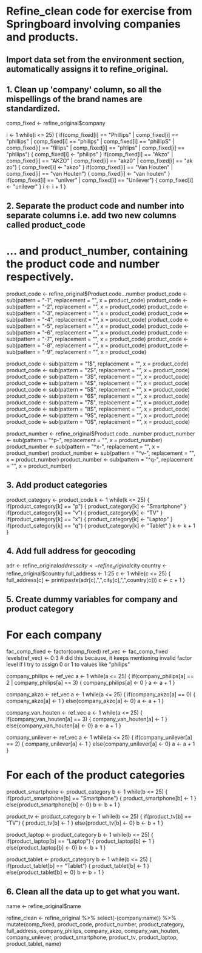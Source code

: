 # Refine_clean code for exercise from Springboard involving companies and products.  

## Import data set from the environment section, automatically assigns it to refine_original. 

## 1. Clean up 'company' column, so all the mispellings of the brand names are standardized.
comp_fixed <- refine_original$company

i <- 1
while(i <= 25) {
  if(comp_fixed[i] == "Phillips" | comp_fixed[i] == "phillips" | comp_fixed[i] == "phillps" | comp_fixed[i] == "phillipS" | comp_fixed[i] == "fillips" | comp_fixed[i] == "phlips" | comp_fixed[i] == "phllips") {
    comp_fixed[i] <- "philips"
  }
  if(comp_fixed[i] == "Akzo" | comp_fixed[i] == "AKZO" | comp_fixed[i] == "akz0" | comp_fixed[i] == "ak zo") {
    comp_fixed[i] <- "akzo"
  } 
  if(comp_fixed[i] == "Van Houten" | comp_fixed[i] == "van Houten") {
    comp_fixed[i] <- "van houten"
  }
  if(comp_fixed[i] == "unilver" | comp_fixed[i] == "Unilever") {
    comp_fixed[i] <- "unilever"
  }
  i <- i + 1 
}

## 2. Separate the product code and number into separate columns i.e. add two new columns called product_code 
# ... and product_number, containing the product code and number respectively. 

product_code <- refine_original$Product.code...number
product_code <- sub(pattern = "-1", replacement = "", x = product_code)
product_code <- sub(pattern = "-2", replacement = "", x = product_code)
product_code <- sub(pattern = "-3", replacement = "", x = product_code)
product_code <- sub(pattern = "-4", replacement = "", x = product_code)
product_code <- sub(pattern = "-5", replacement = "", x = product_code)
product_code <- sub(pattern = "-6", replacement = "", x = product_code)
product_code <- sub(pattern = "-7", replacement = "", x = product_code)
product_code <- sub(pattern = "-8", replacement = "", x = product_code)
product_code <- sub(pattern = "-9", replacement = "", x = product_code)

product_code <- sub(pattern = "1$", replacement = "", x = product_code)
product_code <- sub(pattern = "2$", replacement = "", x = product_code)
product_code <- sub(pattern = "3$", replacement = "", x = product_code)
product_code <- sub(pattern = "4$", replacement = "", x = product_code)
product_code <- sub(pattern = "5$", replacement = "", x = product_code)
product_code <- sub(pattern = "6$", replacement = "", x = product_code)
product_code <- sub(pattern = "7$", replacement = "", x = product_code)
product_code <- sub(pattern = "8$", replacement = "", x = product_code)
product_code <- sub(pattern = "9$", replacement = "", x = product_code)
product_code <- sub(pattern = "0$", replacement = "", x = product_code)

product_number <- refine_original$Product.code...number
product_number <- sub(pattern = "^p-", replacement = "", x = product_number)
product_number <- sub(pattern = "^x-", replacement = "", x = product_number)
product_number <- sub(pattern = "^v-", replacement = "", x = product_number)
product_number <- sub(pattern = "^q-", replacement = "", x = product_number)


## 3. Add product categories
product_category <- product_code
k <- 1
while(k <= 25) {
  if(product_category[k] == "p") {
    product_category[k] <- "Smartphone"
  }
  if(product_category[k] == "v") {
    product_category[k] <- "TV"
  }
  if(product_category[k] == "x") {
    product_category[k] <- "Laptop"
  }
  if(product_category[k] == "q") {
    product_category[k] <- "Tablet"
  }
  k <- k + 1
}

## 4. Add full address for geocoding
adr <- refine_original$address
city <- refine_original$city
country <- refine_original$country
full_address <- 1:25
c <- 1
while(c <= 25) {
  full_address[c] <- print(paste(adr[c],",",city[c],",",country[c]))
  c <- c + 1
}

##  5. Create dummy variables for company and product category
# For each company
fac_comp_fixed <- factor(comp_fixed)
ref_vec <- fac_comp_fixed
levels(ref_vec) <- 0:3   # did this because, it keeps mentioning invalid factor level if I try to assign 0 or 1 to values like "philips"

company_philips <- ref_vec 
a <- 1
while(a <= 25) {
  if(company_philips[a] == 2 | company_philips[a] == 3) {
    company_philips[a] <- 0
  }
  a <- a + 1
}

company_akzo <- ref_vec
a <- 1
while(a <= 25) {
  if(company_akzo[a] == 0) {
    company_akzo[a] <- 1
  }
  else{company_akzo[a] <- 0}
  a <- a + 1
}

company_van_houten <- ref_vec
a <- 1
while(a <= 25) {
  if(company_van_houten[a] == 3) {
    company_van_houten[a] <- 1
  }
  else{company_van_houten[a] <- 0}
  a <- a + 1
}

company_unilever <- ref_vec
a <- 1
while(a <= 25) {
  if(company_unilever[a] == 2) {
    company_unilever[a] <- 1
  }
  else{company_unilever[a] <- 0}
  a <- a + 1
}

# For each of the product categories
product_smartphone <- product_category
b <- 1
while(b <= 25) {
  if(product_smartphone[b] == "Smartphone") {
    product_smartphone[b] <- 1
  }
  else{product_smartphone[b] <- 0}
  b <- b + 1
}

product_tv <- product_category
b <- 1
while(b <= 25) {
  if(product_tv[b] == "TV") {
    product_tv[b] <- 1
  }
  else{product_tv[b] <- 0}
  b <- b + 1
}

product_laptop <- product_category
b <- 1
while(b <= 25) {
  if(product_laptop[b] == "Laptop") {
    product_laptop[b] <- 1
  }
  else{product_laptop[b] <- 0}
  b <- b + 1
}

product_tablet <- product_category
b <- 1
while(b <= 25) {
  if(product_tablet[b] == "Tablet") {
    product_tablet[b] <- 1
  }
  else{product_tablet[b] <- 0}
  b <- b + 1
}

## 6. Clean all the data up to get what you want. 
name <- refine_original$name

refine_clean <- refine_original %>% 
  select(-(company:name)) %>%
  mutate(comp_fixed, product_code, product_number, product_category, 
         full_address, company_philips, company_akzo, company_van_houten, 
         company_unilever, product_smartphone, product_tv, product_laptop, product_tablet, name) 
